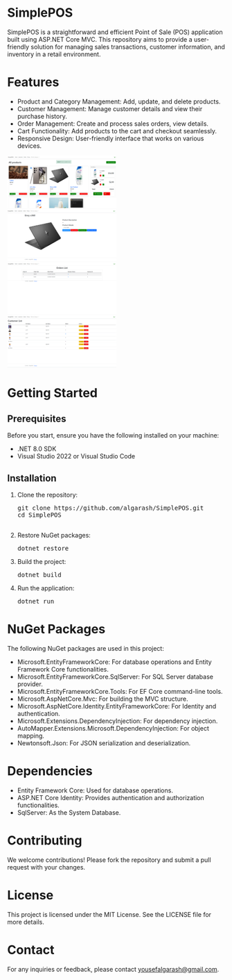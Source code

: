 <h1>SimplePOS</h1>
SimplePOS is a straightforward and efficient Point of Sale (POS) application built using ASP.NET Core MVC. This repository aims to provide a user-friendly solution for managing sales transactions, customer information, and inventory in a retail environment.

<h1>Features</h1>
<ul>
        <li>Product and Category Management: Add, update, and delete products.</li>
        <li>Customer Management: Manage customer details and view their purchase history.</li>
        <li>Order Management: Create and process sales orders, view details.</li>
        <li>Cart Functionality: Add products to the cart and checkout seamlessly.</li>
        <li>Responsive Design: User-friendly interface that works on various devices.</li>
 </ul>
<img src="ProjectImages/Project Overview.png" alt="SimplePOS Overview" style="width:50%;">
<img src="ProjectImages/ProductDetail.png" alt="SimplePOS Overview" style="width:50%;">
<img src="ProjectImages/OrderView.png" alt="SimplePOS Overview" style="width:50%;">
<img src="ProjectImages/CustomerList.png" alt="SimplePOS Overview" style="width:50%;">

<h1>Getting Started</h1>
<h2>Prerequisites</h2>
<p>Before you start, ensure you have the following installed on your machine:</p>
<ul>
<li>.NET 8.0 SDK</li>
<li>Visual Studio 2022 or Visual Studio Code</li>
</ul>

<h2>Installation</h2>
    <ol>
        <li>Clone the repository:
            <pre>
git clone https://github.com/algarash/SimplePOS.git
cd SimplePOS
            </pre>
        </li>
        <li>Restore NuGet packages:
            <pre>dotnet restore</pre>
        </li>
        <li>Build the project:
            <pre>dotnet build</pre>
        </li>
        <li>Run the application:
            <pre>dotnet run</pre>
        </li>
    </ol>

 <h1>NuGet Packages</h1>
    <p>The following NuGet packages are used in this project:</p>
    <ul>
        <li>Microsoft.EntityFrameworkCore: For database operations and Entity Framework Core functionalities.</li>
        <li>Microsoft.EntityFrameworkCore.SqlServer: For SQL Server database provider.</li>
        <li>Microsoft.EntityFrameworkCore.Tools: For EF Core command-line tools.</li>
        <li>Microsoft.AspNetCore.Mvc: For building the MVC structure.</li>
        <li>Microsoft.AspNetCore.Identity.EntityFrameworkCore: For Identity and authentication.</li>
        <li>Microsoft.Extensions.DependencyInjection: For dependency injection.</li>
        <li>AutoMapper.Extensions.Microsoft.DependencyInjection: For object mapping.</li>
        <li>Newtonsoft.Json: For JSON serialization and deserialization.</li>
    </ul>
<h1>Dependencies</h1>
    <ul>
        <li>Entity Framework Core: Used for database operations.</li>
        <li>ASP.NET Core Identity: Provides authentication and authorization functionalities.</li>
        <li>SqlServer: As the System Database.</li>
    </ul>

<h1>Contributing</h1>
    <p>We welcome contributions! Please fork the repository and submit a pull request with your changes.</p>

<h1>License</h1>
    <p>This project is licensed under the MIT License. See the LICENSE file for more details.</p>

 <h1>Contact</h1>
    <p>For any inquiries or feedback, please contact <a href="mailto:yousefalgarash@gmail.com">yousefalgarash@gmail.com</a>.</p>
